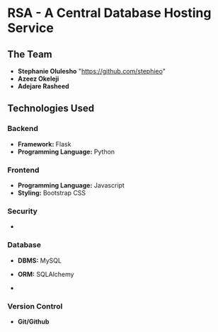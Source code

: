 # RSA - A Central Database Hosting Service

## The Team

- **Stephanie Olulesho** "https://github.com/stephieo"
- **Azeez Okeleji**
- **Adejare Rasheed**

## Technologies Used

### Backend

- **Framework:** Flask
- **Programming Language:** Python

### Frontend

- **Programming Language:** Javascript
- **Styling:** Bootstrap CSS

### Security

-

### Database

- **DBMS:** MySQL
- **ORM:** SQLAlchemy

-

### Version Control

- **Git/Github**
